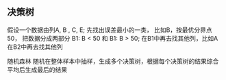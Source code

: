 
## 决策树
假设一个数据由列A, B , C,  E;
先找出误差最小的一类， 比如B，按最优分界点 50， 把数据分成两部分 B1:  B < 50 和 B1: B > 50;
在B1中再去找其他列，比如A
在B2中再去找其他列


随机森林
随机在整体样本中抽样，生成多个决策树，根据每个决策树的结果综合平均后生成最后的结果